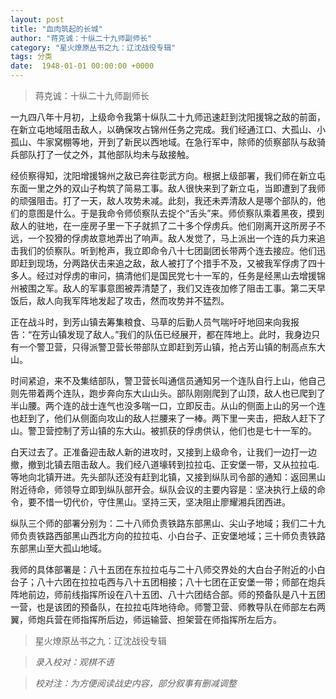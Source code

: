 ```yaml
---
layout: post
title: "血肉筑起的长城"
author: "蒋克诚：十纵二十九师副师长"
category: "星火燎原丛书之九：辽沈战役专辑"
tags: 分类
date:  1948-01-01 00:00:00 +0000
---
```

> 蒋克诚：十纵二十九师副师长

一九四八年十月初，上级命令我第十纵队二十九师迅速赶到沈阳援锦之敌的前面，在新立屯地域阻击敌人，以确保攻占锦州任务之完成。我们经通江口、大孤山、小孤山、牛家窝棚等地，开到了新民以西地域。在急行军中，除师的侦察部队与敌骑兵部队打了一仗之外，其他部队均未与敌接触。

经侦察得知，沈阳增援锦州之敌已奔往彰武方向。根据上级部署，我们师在新立屯东面一里之外的双山子构筑了简易工事。敌人很快来到了新立屯，当即遭到了我师的顽强阻击。打了一天，敌人攻势未减。此刻，我还未弄清敌人是哪个部队的，他们的意图是什么。于是我命令师侦察队去捉个“舌头”来。师侦察队乘着黑夜，摸到敌人的驻地，在一座房子里一下子就抓了二十多个俘虏兵。他们刚离开这所房子不远，一个狡猾的俘虏故意地弄出了响声。敌人发觉了，马上派出一个连的兵力来追击我们的侦察队。听到枪声，我立即命令八十七团副团长带两个连去接应。他们迅即赶到现场，分两路伏击来追之敌，敌人被打了个措手不及，又被我军俘虏了四十多人。经过对俘虏的审问，搞清他们是国民党七十一军的，任务是经黑山去增援锦州被围之军。敌人的军事意图被弄清楚了，我们又连夜加修了阻击工事。第二天早饭后，敌人向我军阵地发起了攻击，然而攻势并不猛烈。

正在战斗时，到芳山镇去筹集粮食、马草的后勤人员气喘吁吁地回来向我报告：“在芳山镇发现了敌人。”我们的队伍已经展开，都在阵地上。此时，我身边只有一个警卫营，只得派警卫营长带部队立即赶到芳山镇，抢占芳山镇的制高点东大山。

时间紧迫，来不及集结部队，警卫营长叫通信员通知另一个连队自行上山，他自己则先带着两个连队，跑步奔向东大山山头。部队刚刚爬到了山顶，敌人也已爬到了半山腰。两个连的战士连气也没多喘一口，立即反击。从山的侧面上山的另一个连也赶到了，他们从侧面向攻山的敌人拦腰来了一棒。两下里一夹击，把敌人赶下了山。警卫营控制了芳山镇的东大山。被抓获的俘虏供认，他们也是七十一军的。

白天过去了。正准备迎击敌人新的进攻时，又接到上级命令，让我们一边打一边撤，撤到北镇去阻击敌人。我们经八道壕转到拉拉屯、正安堡一带，又从拉拉屯.等地向北镇开进。先头部队还没有赶到北镇，又接到纵队司令部的通知：返回黑山附近待命，师领导立即到纵队部开会。纵队会议的主要内容是：坚决执行上级的命令，要不惜一切代价，守住黑山。坚持三天，坚决阻止廖耀湘兵团西进。

纵队三个师的部署分别为：二十八师负责铁路东部黑山、尖山子地域；我们二十九师负责铁路西部黑山西北方向的拉拉屯、小白台子、正安堡地域；三十师负责铁路东部黑山至大孤山地域。

我师的具体部署是：八十五团在东拉拉屯与二十八师交界处的大白台子附近的小白台子；八十六团在拉拉屯西与八十五团相接；八十七团在正安堡一带；师部在炮兵阵地前边，师前线指挥所设在八十五团、八十六团结合部。师的预备队是八十五团一营，也是该团的预备队，在拉拉屯阵地待命。师警卫营、师教导队在师部左右两翼，师炮兵营在师指挥所后边，师运输营、担架营在师指挥所左后方。


> 星火燎原丛书之九：辽沈战役专辑

> *录入校对：观棋不语*

> *校对注：为方便阅读战史内容，部分叙事有删减调整*
